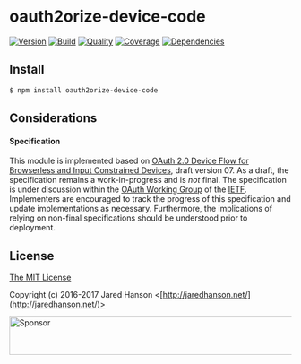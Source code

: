 # oauth2orize-device-code

[![Version](https://img.shields.io/npm/v/oauth2orize-device-code.svg?label=version)](https://www.npmjs.com/package/oauth2orize-device-code)
[![Build](https://img.shields.io/travis/jaredhanson/oauth2orize-device-code.svg)](https://travis-ci.org/jaredhanson/oauth2orize-device-code)
[![Quality](https://img.shields.io/codeclimate/github/jaredhanson/oauth2orize-device-code.svg?label=quality)](https://codeclimate.com/github/jaredhanson/oauth2orize-device-code)
[![Coverage](https://img.shields.io/coveralls/jaredhanson/oauth2orize-device-code.svg)](https://coveralls.io/r/jaredhanson/oauth2orize-device-code)
[![Dependencies](https://img.shields.io/david/jaredhanson/oauth2orize-device-code.svg)](https://david-dm.org/jaredhanson/oauth2orize-device-code)

## Install

```bash
$ npm install oauth2orize-device-code
```

## Considerations

#### Specification

This module is implemented based on [OAuth 2.0 Device Flow for Browserless and Input Constrained Devices](https://tools.ietf.org/html/draft-ietf-oauth-device-flow-07),
draft version 07.  As a draft, the specification remains a work-in-progress and
is *not* final.  The specification is under discussion within the [OAuth Working Group](https://datatracker.ietf.org/wg/oauth/about/)
of the [IETF](https://www.ietf.org/).  Implementers are encouraged to track the
progress of this specification and update implementations as necessary.
Furthermore, the implications of relying on non-final specifications should be
understood prior to deployment.

## License

[The MIT License](http://opensource.org/licenses/MIT)

Copyright (c) 2016-2017 Jared Hanson <[http://jaredhanson.net/](http://jaredhanson.net/)>

<a target='_blank' rel='nofollow' href='https://app.codesponsor.io/link/vK9dyjRnnWsMzzJTQ57fRJpH/jaredhanson/oauth2orize-device-code'>
  <img alt='Sponsor' width='888' height='68' src='https://app.codesponsor.io/embed/vK9dyjRnnWsMzzJTQ57fRJpH/jaredhanson/oauth2orize-device-code.svg' />
</a>
